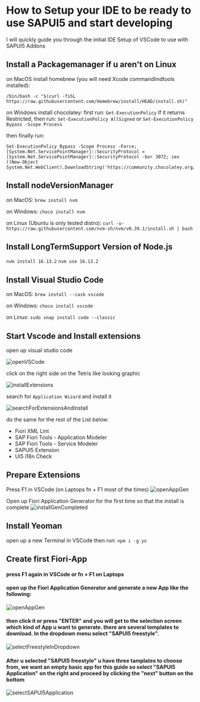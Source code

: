 # How to Setup your IDE to be ready to use SAPUI5 and start developing

I will quickly guide you through the initial IDE Setup of VSCode to use with SAPUI5 Addons

## Install a Packagemanager if u aren't on Linux

on MacOS install homebrew (you will need Xcode commandlindtools installed):

```
/bin/bash -c "$(curl -fsSL https://raw.githubusercontent.com/Homebrew/install/HEAD/install.sh)"
```

on Windows install chocolatey:
first run:
`Get-ExecutionPolicy`
If it returns Restricted, then run:
`Set-ExecutionPolicy AllSigned` or `Set-ExecutionPolicy Bypass -Scope Process`

then finally run:

```
Set-ExecutionPolicy Bypass -Scope Process -Force; [System.Net.ServicePointManager]::SecurityProtocol = [System.Net.ServicePointManager]::SecurityProtocol -bor 3072; iex ((New-Object System.Net.WebClient).DownloadString('https://community.chocolatey.org/install.ps1'))
```

## Install nodeVersionManager

on MacOS:
`brew install nvm`

on Windows:
`choco install nvm`

on Linux (Ubuntu is only tested distro):
`curl -o- https://raw.githubusercontent.com/nvm-sh/nvm/v0.39.1/install.sh | bash`

## Install LongTermSupport Version of Node.js

`nvm install 16.13.2`
`nvm use 16.13.2`

## Install Visual Studio Code

on MacOS:
`brew install --cask vscode`

on Windows:
`choco install vscode`

on Linux:
`sudo snap install code --classic`

## Start Vscode and Install extensions

open up visual studio code

![openVSCode](https://github.com/arag0re/fioriLP-walkthrough/blob/master/images/openVscode.png 'open up visual studio code')

click on the right side on the Tetris like looking graphic

![installExtensions](https://github.com/arag0re/fioriLP-walkthrough/blob/master/images/installExtensions.png 'install extensions')

search for `Application Wizard` and install it

![searchForExtensionsAndInstall](https://github.com/arag0re/fioriLP-walkthrough/blob/master/images/searchForExtensionsAndInstall.png 'install application wizard')

do the same for the rest of the List below:

-  Fiori XML Lint
-  SAP Fiori Tools - Application Modeler
-  SAP Fiori Tools - Service Modeler
-  SAPUI5 Extension
-  UI5 i18n Check

## Prepare Extensions

Press F1 in VSCode (on Laptops fn + F1 most of the times)
![openAppGen](https://github.com/arag0re/fioriLP-walkthrough/blob/master/images/openAppGen.png 'open app generator')

Open up Fiori Application Generator for the first time so that the install is complete
![installGenCompleted](https://github.com/arag0re/fioriLP-walkthrough/blob/master/images/installGenCompleted.png 'complete the installation of the wizard')

## Install Yeoman

open up a new Terminal in VSCode then run:
`npm i -g yo`

## Create first Fiori-App

#### press F1 again in VSCode or fn + F1 on Laptops

#### open up the Fiori Application Generator and generate a new App like the following:

![openAppGen](https://github.com/arag0re/fioriLP-walkthrough/blob/master/images/openAppGen.png 'open the fiori application generator')

#### then click it or press "ENTER" and you will get to the selection screen which kind of App u want to generate. there are several templates to download. In the dropdown menu select "SAPUI5 freestyle".

![selectFreestyleInDropdown](https://github.com/arag0re/fioriLP-walkthrough/blob/master/images/selectFreestyleInDropdown.png 'application wizard first view')

#### After u selected "SAPUI5 freestyle" u have three tamplates to choose from, we want an empty basic app for this guide so select "SAPUI5 Application" on the right and proceed by clicking the "next" button on the bottom

![selectSAPUI5Application](https://github.com/arag0re/fioriLP-walkthrough/blob/master/images/selectSAPUI5Application.png 'select SAPUI5 Application on the right')
